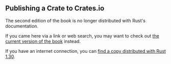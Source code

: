 ## Publishing a Crate to Crates.io

The second edition of the book is no longer distributed with Rust's documentation.

If you came here via a link or web search, you may want to check out [the current
version of the book](/src/ch14-02-publishing-to-crates-io.md) instead.

If you have an internet connection, you can [find a copy distributed with
Rust
1.30](https://doc.rust-lang.org/1.30.0/book/second-edition/ch14-02-publishing-to-crates-io.html).